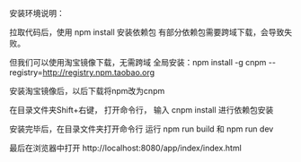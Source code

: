 

安装环境说明：

拉取代码后，使用 npm install 安装依赖包
有部分依赖包需要跨域下载，会导致失败。 

但我们可以使用淘宝镜像下载，无需跨域
全局安装：npm install -g cnpm --registry=http://registry.npm.taobao.org

安装淘宝镜像后，以后下载将npm改为cnpm

在目录文件夹Shift+右键， 打开命令行， 输入 cnpm install 进行依赖包安装

安装完毕后，在目录文件夹打开命令行
运行 npm run build 和 npm run dev

最后在浏览器中打开
http://localhost:8080/app/index/index.html